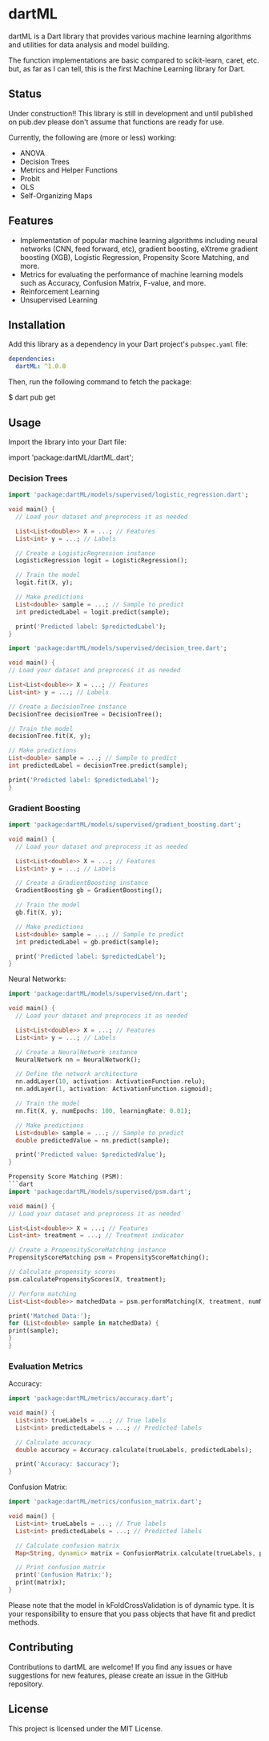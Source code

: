 # dartML

dartML is a Dart library that provides various machine learning algorithms and utilities for data analysis and model building.

The function implementations are basic compared to scikit-learn, caret, etc. but, as far as I can tell, this is the first Machine Learning library for Dart.

## Status

Under construction!! This library is still in development and until published on pub.dev please don't assume that functions are ready for use.

Currently, the following are (more or less) working:
 - ANOVA
 - Decision Trees
 - Metrics and Helper Functions
 - Probit
 - OLS
 - Self-Organizing Maps

## Features

- Implementation of popular machine learning algorithms including neural networks (CNN, feed forward, etc), gradient boosting, eXtreme gradient boosting (XGB), Logistic Regression, Propensity Score Matching, and more.
- Metrics for evaluating the performance of machine learning models such as Accuracy, Confusion Matrix, F-value, and more.
- Reinforcement Learning
- Unsupervised Learning

## Installation

Add this library as a dependency in your Dart project's `pubspec.yaml` file:

```yaml
dependencies:
  dartML: ^1.0.0
```

Then, run the following command to fetch the package:

$ dart pub get

## Usage

Import the library into your Dart file:

import 'package:dartML/dartML.dart';


### Decision Trees

```dart
import 'package:dartML/models/supervised/logistic_regression.dart';

void main() {
  // Load your dataset and preprocess it as needed

  List<List<double>> X = ...; // Features
  List<int> y = ...; // Labels

  // Create a LogisticRegression instance
  LogisticRegression logit = LogisticRegression();

  // Train the model
  logit.fit(X, y);

  // Make predictions
  List<double> sample = ...; // Sample to predict
  int predictedLabel = logit.predict(sample);

  print('Predicted label: $predictedLabel');
}
```
```dart
import 'package:dartML/models/supervised/decision_tree.dart';

void main() {
// Load your dataset and preprocess it as needed

List<List<double>> X = ...; // Features
List<int> y = ...; // Labels

// Create a DecisionTree instance
DecisionTree decisionTree = DecisionTree();

// Train the model
decisionTree.fit(X, y);

// Make predictions
List<double> sample = ...; // Sample to predict
int predictedLabel = decisionTree.predict(sample);

print('Predicted label: $predictedLabel');
}
```
### Gradient Boosting

```dart
import 'package:dartML/models/supervised/gradient_boosting.dart';

void main() {
  // Load your dataset and preprocess it as needed

  List<List<double>> X = ...; // Features
  List<int> y = ...; // Labels

  // Create a GradientBoosting instance
  GradientBoosting gb = GradientBoosting();

  // Train the model
  gb.fit(X, y);

  // Make predictions
  List<double> sample = ...; // Sample to predict
  int predictedLabel = gb.predict(sample);

  print('Predicted label: $predictedLabel');
}
```
Neural Networks:
```dart
import 'package:dartML/models/supervised/nn.dart';

void main() {
  // Load your dataset and preprocess it as needed

  List<List<double>> X = ...; // Features
  List<int> y = ...; // Labels

  // Create a NeuralNetwork instance
  NeuralNetwork nn = NeuralNetwork();

  // Define the network architecture
  nn.addLayer(10, activation: ActivationFunction.relu);
  nn.addLayer(1, activation: ActivationFunction.sigmoid);

  // Train the model
  nn.fit(X, y, numEpochs: 100, learningRate: 0.01);

  // Make predictions
  List<double> sample = ...; // Sample to predict
  double predictedValue = nn.predict(sample);

  print('Predicted value: $predictedValue');
}

Propensity Score Matching (PSM):
```dart
import 'package:dartML/models/supervised/psm.dart';

void main() {
// Load your dataset and preprocess it as needed

List<List<double>> X = ...; // Features
List<int> treatment = ...; // Treatment indicator

// Create a PropensityScoreMatching instance
PropensityScoreMatching psm = PropensityScoreMatching();

// Calculate propensity scores
psm.calculatePropensityScores(X, treatment);

// Perform matching
List<List<double>> matchedData = psm.performMatching(X, treatment, numMatches: 1);

print('Matched Data:');
for (List<double> sample in matchedData) {
print(sample);
}
}
```

### Evaluation Metrics
Accuracy:
```dart
import 'package:dartML/metrics/accuracy.dart';

void main() {
  List<int> trueLabels = ...; // True labels
  List<int> predictedLabels = ...; // Predicted labels

  // Calculate accuracy
  double accuracy = Accuracy.calculate(trueLabels, predictedLabels);

  print('Accuracy: $accuracy');
}
```

Confusion Matrix:
```dart
import 'package:dartML/metrics/confusion_matrix.dart';

void main() {
  List<int> trueLabels = ...; // True labels
  List<int> predictedLabels = ...; // Predicted labels

  // Calculate confusion matrix
  Map<String, dynamic> matrix = ConfusionMatrix.calculate(trueLabels, predictedLabels);

  // Print confusion matrix
  print('Confusion Matrix:');
  print(matrix);
}
```
Please note that the model in kFoldCrossValidation is of dynamic type. It is your responsibility to ensure that you pass objects that have fit and predict methods.

## Contributing
Contributions to dartML are welcome! If you find any issues or have suggestions for new features, please create an issue in the GitHub repository.

## License
This project is licensed under the MIT License.
